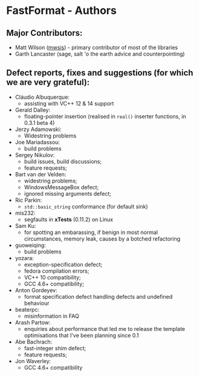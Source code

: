 # FastFormat - Authors

## Major Contributors:

* Matt Wilson ([mwsis](https://github.com/mwsis)) - primary contributor of most of the libraries
* Garth Lancaster (sage, salt 'o the earth advice and counterpointing)


## Defect reports, fixes and suggestions (for which we are very grateful):

* Cláudio Albuquerque:
  * assisting with VC++ 12 & 14 support
* Gerald Dalley:
  * floating-pointer insertion (realised in `real()` inserter functions, in 0.3.1 beta 4)
* Jerzy Adamowski:
  * Widestring problems
* Joe Mariadassou:
  * build problems
* Sergey Nikulov:
  * build issues, build discussions;
  * feature requests;
* Bart van der Velden:
  * widestring problems;
  * WindowsMessageBox defect;
  * ignored missing arguments defect;
* Ric Parkin:
  * `std::basic_string` conformance (for default sink)
* mis232:
  * segfaults in **xTests** (0.11.2) on Linux
* Sam Ku:
  * for spotting an embarassing, if benign in most normal circumstances, memory leak, causes by a botched refactoring
* guoweiqing:
  * build problems
* yozara:
  * exception-specification defect;
  * fedora compilation errors;
  * VC++ 10 compatibility;
  * GCC 4.6+ compatibility;
* Anton Gordeyev:
  * format specification defect handling defects and undefined behaviour
* beaterpc:
  * misinformation in FAQ
* Arash Partow:
  * enquiries about performance that led me to release the template optimisations that I've been planning since 0.1
* Abe Bachrach:
  * fast-integer shim defect;
  * feature requests;
* Jon Waverley:
  * GCC 4.6+ compatibility


<!-- ########################### end of file ########################### -->


